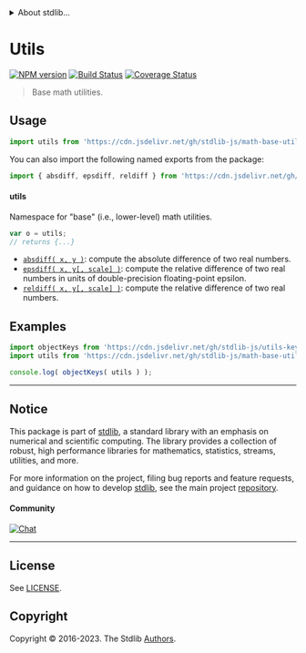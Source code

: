 <!--

@license Apache-2.0

Copyright (c) 2018 The Stdlib Authors.

Licensed under the Apache License, Version 2.0 (the "License");
you may not use this file except in compliance with the License.
You may obtain a copy of the License at

   http://www.apache.org/licenses/LICENSE-2.0

Unless required by applicable law or agreed to in writing, software
distributed under the License is distributed on an "AS IS" BASIS,
WITHOUT WARRANTIES OR CONDITIONS OF ANY KIND, either express or implied.
See the License for the specific language governing permissions and
limitations under the License.

-->


<details>
  <summary>
    About stdlib...
  </summary>
  <p>We believe in a future in which the web is a preferred environment for numerical computation. To help realize this future, we've built stdlib. stdlib is a standard library, with an emphasis on numerical and scientific computation, written in JavaScript (and C) for execution in browsers and in Node.js.</p>
  <p>The library is fully decomposable, being architected in such a way that you can swap out and mix and match APIs and functionality to cater to your exact preferences and use cases.</p>
  <p>When you use stdlib, you can be absolutely certain that you are using the most thorough, rigorous, well-written, studied, documented, tested, measured, and high-quality code out there.</p>
  <p>To join us in bringing numerical computing to the web, get started by checking us out on <a href="https://github.com/stdlib-js/stdlib">GitHub</a>, and please consider <a href="https://opencollective.com/stdlib">financially supporting stdlib</a>. We greatly appreciate your continued support!</p>
</details>

# Utils

[![NPM version][npm-image]][npm-url] [![Build Status][test-image]][test-url] [![Coverage Status][coverage-image]][coverage-url] <!-- [![dependencies][dependencies-image]][dependencies-url] -->

> Base math utilities.



<section class="usage">

## Usage

```javascript
import utils from 'https://cdn.jsdelivr.net/gh/stdlib-js/math-base-utils@deno/mod.js';
```

You can also import the following named exports from the package:

```javascript
import { absdiff, epsdiff, reldiff } from 'https://cdn.jsdelivr.net/gh/stdlib-js/math-base-utils@deno/mod.js';
```

#### utils

Namespace for "base" (i.e., lower-level) math utilities.

```javascript
var o = utils;
// returns {...}
```

<!-- <toc pattern="*difference*" > -->

<div class="namespace-toc">

-   <span class="signature">[`absdiff( x, y )`][@stdlib/math/base/utils/absolute-difference]</span><span class="delimiter">: </span><span class="description">compute the absolute difference of two real numbers.</span>
-   <span class="signature">[`epsdiff( x, y[, scale] )`][@stdlib/math/base/utils/float64-epsilon-difference]</span><span class="delimiter">: </span><span class="description">compute the relative difference of two real numbers in units of double-precision floating-point epsilon.</span>
-   <span class="signature">[`reldiff( x, y[, scale] )`][@stdlib/math/base/utils/relative-difference]</span><span class="delimiter">: </span><span class="description">compute the relative difference of two real numbers.</span>

</div>

<!-- </toc> -->

</section>

<!-- /.usage -->

<section class="examples">

## Examples

<!-- TODO: better examples -->

<!-- eslint no-undef: "error" -->

```javascript
import objectKeys from 'https://cdn.jsdelivr.net/gh/stdlib-js/utils-keys@deno/mod.js';
import utils from 'https://cdn.jsdelivr.net/gh/stdlib-js/math-base-utils@deno/mod.js';

console.log( objectKeys( utils ) );
```

</section>

<!-- /.examples -->

<!-- Section for related `stdlib` packages. Do not manually edit this section, as it is automatically populated. -->

<section class="related">

</section>

<!-- /.related -->

<!-- Section for all links. Make sure to keep an empty line after the `section` element and another before the `/section` close. -->


<section class="main-repo" >

* * *

## Notice

This package is part of [stdlib][stdlib], a standard library with an emphasis on numerical and scientific computing. The library provides a collection of robust, high performance libraries for mathematics, statistics, streams, utilities, and more.

For more information on the project, filing bug reports and feature requests, and guidance on how to develop [stdlib][stdlib], see the main project [repository][stdlib].

#### Community

[![Chat][chat-image]][chat-url]

---

## License

See [LICENSE][stdlib-license].


## Copyright

Copyright &copy; 2016-2023. The Stdlib [Authors][stdlib-authors].

</section>

<!-- /.stdlib -->

<!-- Section for all links. Make sure to keep an empty line after the `section` element and another before the `/section` close. -->

<section class="links">

[npm-image]: http://img.shields.io/npm/v/@stdlib/math-base-utils.svg
[npm-url]: https://npmjs.org/package/@stdlib/math-base-utils

[test-image]: https://github.com/stdlib-js/math-base-utils/actions/workflows/test.yml/badge.svg?branch=v0.2.0
[test-url]: https://github.com/stdlib-js/math-base-utils/actions/workflows/test.yml?query=branch:v0.2.0

[coverage-image]: https://img.shields.io/codecov/c/github/stdlib-js/math-base-utils/main.svg
[coverage-url]: https://codecov.io/github/stdlib-js/math-base-utils?branch=main

<!--

[dependencies-image]: https://img.shields.io/david/stdlib-js/math-base-utils.svg
[dependencies-url]: https://david-dm.org/stdlib-js/math-base-utils/main

-->

[chat-image]: https://img.shields.io/gitter/room/stdlib-js/stdlib.svg
[chat-url]: https://app.gitter.im/#/room/#stdlib-js_stdlib:gitter.im

[stdlib]: https://github.com/stdlib-js/stdlib

[stdlib-authors]: https://github.com/stdlib-js/stdlib/graphs/contributors

[umd]: https://github.com/umdjs/umd
[es-module]: https://developer.mozilla.org/en-US/docs/Web/JavaScript/Guide/Modules

[deno-url]: https://github.com/stdlib-js/math-base-utils/tree/deno
[umd-url]: https://github.com/stdlib-js/math-base-utils/tree/umd
[esm-url]: https://github.com/stdlib-js/math-base-utils/tree/esm
[branches-url]: https://github.com/stdlib-js/math-base-utils/blob/main/branches.md

[stdlib-license]: https://raw.githubusercontent.com/stdlib-js/math-base-utils/main/LICENSE

<!-- <toc-links> -->

[@stdlib/math/base/utils/absolute-difference]: https://github.com/stdlib-js/math-base-utils-absolute-difference/tree/deno

[@stdlib/math/base/utils/float64-epsilon-difference]: https://github.com/stdlib-js/math-base-utils-float64-epsilon-difference/tree/deno

[@stdlib/math/base/utils/relative-difference]: https://github.com/stdlib-js/math-base-utils-relative-difference/tree/deno

<!-- </toc-links> -->

</section>

<!-- /.links -->
